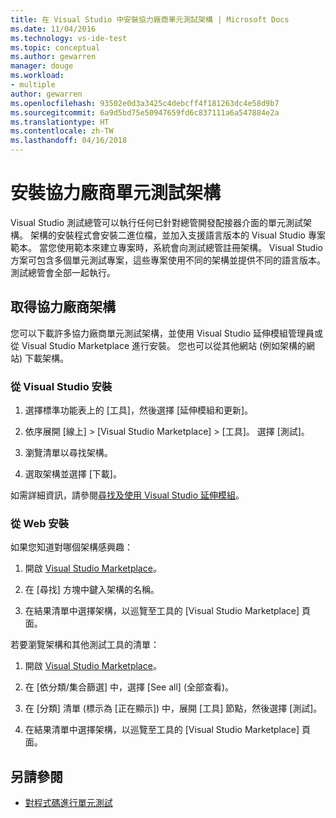 ```yaml
---
title: 在 Visual Studio 中安裝協力廠商單元測試架構 | Microsoft Docs
ms.date: 11/04/2016
ms.technology: vs-ide-test
ms.topic: conceptual
ms.author: gewarren
manager: douge
ms.workload:
- multiple
author: gewarren
ms.openlocfilehash: 93502e0d3a3425c4debcff4f181263dc4e58d9b7
ms.sourcegitcommit: 6a9d5bd75e50947659fd6c837111a6a547884e2a
ms.translationtype: HT
ms.contentlocale: zh-TW
ms.lasthandoff: 04/16/2018
---
```

# <a name="install-third-party-unit-test-frameworks"></a>安裝協力廠商單元測試架構

Visual Studio 測試總管可以執行任何已針對總管開發配接器介面的單元測試架構。 架構的安裝程式會安裝二進位檔，並加入支援語言版本的 Visual Studio 專案範本。 當您使用範本來建立專案時，系統會向測試總管註冊架構。 Visual Studio 方案可包含多個單元測試專案，這些專案使用不同的架構並提供不同的語言版本。 測試總管會全部一起執行。

## <a name="acquiring-third-party-frameworks"></a>取得協力廠商架構

您可以下載許多協力廠商單元測試架構，並使用 Visual Studio 延伸模組管理員或從 Visual Studio Marketplace 進行安裝。 您也可以從其他網站 (例如架構的網站) 下載架構。

### <a name="installing-from-visual-studio"></a>從 Visual Studio 安裝

1. 選擇標準功能表上的 [工具]，然後選擇 [延伸模組和更新]。

2. 依序展開 [線上] > [Visual Studio Marketplace] > [工具]。 選擇 [測試]。

3. 瀏覽清單以尋找架構。

4. 選取架構並選擇 [下載]。

如需詳細資訊，請參閱[尋找及使用 Visual Studio 延伸模組](../ide/finding-and-using-visual-studio-extensions.md)。

### <a name="installing-from-the-web"></a>從 Web 安裝

如果您知道對哪個架構感興趣：

1. 開啟 [Visual Studio Marketplace](https://marketplace.visualstudio.com/vs)。

2. 在 [尋找] 方塊中鍵入架構的名稱。

3. 在結果清單中選擇架構，以巡覽至工具的 [Visual Studio Marketplace] 頁面。

若要瀏覽架構和其他測試工具的清單：

1. 開啟 [Visual Studio Marketplace](https://marketplace.visualstudio.com/vs)。

2. 在 [依分類/集合篩選] 中，選擇 [See all] (全部查看)。

3. 在 [分類] 清單 (標示為 [正在顯示]) 中，展開 [工具] 節點，然後選擇 [測試]。

4. 在結果清單中選擇架構，以巡覽至工具的 [Visual Studio Marketplace] 頁面。

## <a name="see-also"></a>另請參閱

- [對程式碼進行單元測試](../test/unit-test-your-code.md)
